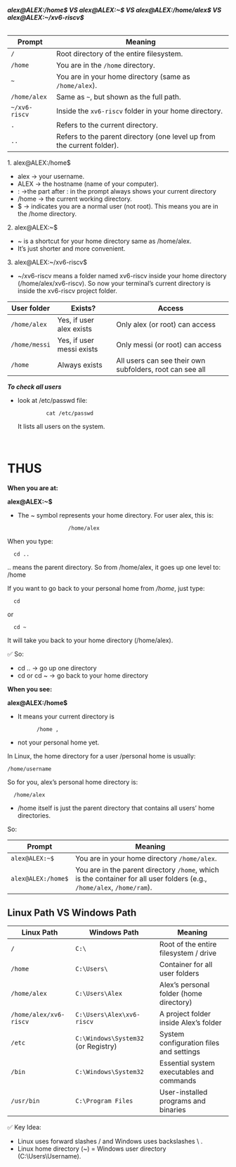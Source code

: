 ###### **alex@ALEX:/home$  VS  alex@ALEX:~$ VS alex@ALEX:/home/alex$   VS  alex@ALEX:~/xv6-riscv$**

| Prompt        | Meaning                                                                |
|---------------|------------------------------------------------------------------------|
| `/`           | Root directory of the entire filesystem.                               |
| `/home`       | You are in the `/home` directory.                                      |
| `~`           | You are in your home directory (same as `/home/alex`).                 |
| `/home/alex`  | Same as `~`, but shown as the full path.                               |
| `~/xv6-riscv` | Inside the `xv6-riscv` folder in your home directory.                  |
| `.`           | Refers to the current directory.                                       |
| `..`          | Refers to the parent directory (one level up from the current folder). |


1\. alex@ALEX:/home$
- alex → your username.
- ALEX → the hostname (name of your computer).
- : →the part after : in the prompt always shows your current directory
- /home → the current working directory.
- $ → indicates you are a normal user (not root).
This means you are in the /home directory.

2\. alex@ALEX:~$
- ~ is a shortcut for your home directory same as /home/alex.
- It’s just shorter and more convenient.

3\. alex@ALEX:~/xv6-riscv$
- ~/xv6-riscv means a folder named xv6-riscv inside your home directory (/home/alex/xv6-riscv).
So now your terminal’s current directory is inside the xv6-riscv project folder.

| User folder  | Exists?                  | Access                         |
|--------------|--------------------------|--------------------------------|
| `/home/alex` | Yes, if user alex exists | Only alex (or root) can access |
| `/home/messi`  | Yes, if user messi exists  | Only messi (or root) can access  |
| `/home`      | Always exists            | All users can see their own subfolders, root can see all |

***To check all users*** 
 - look at /etc/passwd file:
                
                cat /etc/passwd
    It lists all users on the system.

&nbsp;

# THUS

**When you are at:**



**alex@ALEX:~$**
 - The ~ symbol represents your home directory. For user alex, this is:
                       
                       /home/alex

When you type:
              
      cd ..

.. means the parent directory. So from /home/alex, it goes up one level to:             /home

If you want to go back to your personal home from */home*, just type:
                 
      cd

   or
     
      cd ~

It will take you back to your home directory (/home/alex).

✅ So:
 - cd .. → go up one directory
- cd or cd ~ → go back to your home directory


**When you see:**



**alex@ALEX:/home$**
- It means your current directory is  
        
            /home , 
- not your personal home yet.

In Linux, the home directory for a user /personal home is usually:

    /home/username

So for you, alex’s personal home directory is:
      
      /home/alex

- /home itself is just the parent directory that contains all users’ home directories.

So:

| Prompt              | Meaning                                                                 |
|---------------------|-------------------------------------------------------------------------|
| `alex@ALEX:~$`      | You are in your home directory `/home/alex`.                           |
| `alex@ALEX:/home$`  | You are in the parent directory `/home`, which is the container for all user folders (e.g., `/home/alex`, `/home/ram`). |
                   

## Linux Path VS Windows Path

| Linux Path             | Windows Path                        | Meaning                                              |
|------------------------|-------------------------------------|------------------------------------------------------|
| `/`                    | `C:\`                               | Root of the entire filesystem / drive                |
| `/home`                | `C:\Users\`                         | Container for all user folders                       |
| `/home/alex`           | `C:\Users\Alex`                     | Alex’s personal folder (home directory)             |
| `/home/alex/xv6-riscv` | `C:\Users\Alex\xv6-riscv`           | A project folder inside Alex’s folder               |
| `/etc`                 | `C:\Windows\System32` (or Registry) | System configuration files and settings            |
| `/bin`                 | `C:\Windows\System32`               | Essential system executables and commands           |
| `/usr/bin`             | `C:\Program Files`                  | User-installed programs and binaries                |

✅ Key Idea:

- Linux uses forward slashes / and Windows uses backslashes \\ .
- Linux home directory (~) = Windows user directory (C:\\Users\\Username).
